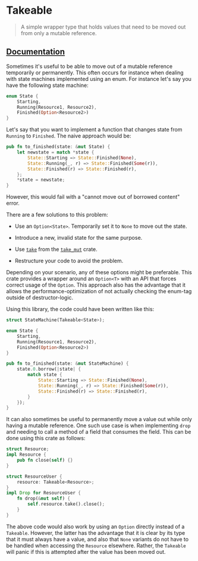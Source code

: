 # Takeable

> A simple wrapper type that holds values that need to be moved out from only a mutable reference.

## [Documentation](https://docs.rs/crates/takeable/0.1.0)

Sometimes it's useful to be able to move out of a mutable reference
temporarily or permanently. This often occurs for instance when dealing with state machines
implemented using an enum. For instance let's say you have the following state
machine:

```rust
enum State {
    Starting,
    Running(Resource1, Resource2),
    Finished(Option<Resource2>)
}
```

Let's say that you want to implement a function that changes state from
`Running` to `Finished`. The naive approach would be:

```rust
pub fn to_finished(state: &mut State) {
    let newstate = match *state {
        State::Starting => State::Finished(None),
        State::Running(_, r) => State::Finished(Some(r)),
        State::Finished(r) => State::Finished(r),
    };
    *state = newstate;
}
```

However, this would fail with a "cannot move out of borrowed content" error.

There are a few solutions to this problem:

- Use an `Option<State>`. Temporarily set it to `None` to move out the
  state.

- Introduce a new, invalid state for the same purpose.

- Use [`take`][take] from the [`take_mut`][take_mut] crate.

- Restructure your code to avoid the problem.

[take]: https://docs.rs/take_mut/latest/take_mut/fn.take.html
[take_mut]: https://crates.io/crates/take_mut

Depending on your scenario, any of these options might be preferable. This crate
provides a wrapper around an `Option<T>` with an API that forces correct usage
of the `Option`. This approach also has the advantage that it allows the
performance-optimization of not actually checking the enum-tag outside of
destructor-logic.

Using this library, the code could have been written like this:

```rust
struct StateMachine(Takeable<State>);

enum State {
    Starting,
    Running(Resource1, Resource2),
    Finished(Option<Resource2>)
}

pub fn to_finished(state: &mut StateMachine) {
    state.0.borrow(|state| {
        match state {
            State::Starting => State::Finished(None),
            State::Running(_, r) => State::Finished(Some(r)),
            State::Finished(r) => State::Finished(r),
        }
    });
}
```

It can also sometimes be useful to permanently move a value out while only
having a mutable reference. One such use case is when implementing `drop` and
needing to call a method of a field that consumes the field. This can be done
using this crate as follows:

```rust
struct Resource;
impl Resource {
    pub fn close(self) {}
}

struct ResourceUser {
    resource: Takeable<Resource>;
}
impl Drop for ResourceUser {
    fn drop(&mut self) {
        self.resource.take().close();
    }
}
```

The above code would also work by using an `Option` directly instead of a
`Takeable`. However, the latter has the advantage that it is clear by its
type that it must always have a value, and also that `None` variants do not
have to be handled when accessing the `Resource` elsewhere. Rather, the
`Takeable` will panic if this is attempted after the value has been moved
out.
